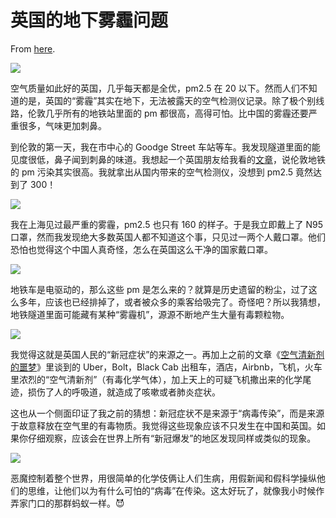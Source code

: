 # 英国的地下雾霾问题

From [here](https://yinwang1.substack.com/p/498).

![](https://substackcdn.com/image/fetch/w_1456,c_limit,f_auto,q_auto:good,fl_progressive:steep/https%3A%2F%2Fsubstack-post-media.s3.amazonaws.com%2Fpublic%2Fimages%2Fcf755993-131e-4422-a3e4-0923201082b3_400x394.jpeg)

空气质量如此好的英国，几乎每天都是全优，pm2.5 在 20 以下。然而人们不知道的是，英国的“雾霾”其实在地下，无法被露天的空气检测仪记录。除了极个别线路，伦敦几乎所有的地铁站里面的 pm 都很高，高得可怕。比中国的雾霾还要严重很多，气味更加刺鼻。

<span>到伦敦的第一天，我在市中心的 Goodge Street 车站等车。我发现隧道里面的能见度很低，鼻子闻到刺鼻的味道。我想起一个英国朋友给我看的</span>[文章](https://www.sciencedaily.com/releases/2019/12/191202105556.htm)<span>，说伦敦地铁的 pm 污染其实很高。我就拿出从国内带来的空气检测仪，没想到 pm2.5 竟然达到了 300！</span>

![](https://substackcdn.com/image/fetch/w_1456,c_limit,f_auto,q_auto:good,fl_progressive:steep/https%3A%2F%2Fsubstack-post-media.s3.amazonaws.com%2Fpublic%2Fimages%2F968ee954-0401-4eb4-938c-835eb86945f3_400x533.jpeg)

我在上海见过最严重的雾霾，pm2.5 也只有 160 的样子。于是我立即戴上了 N95 口罩，然而我发现绝大多数英国人都不知道这个事，只见过一两个人戴口罩。他们恐怕也觉得这个中国人真奇怪，怎么在英国这么干净的国家戴口罩。

![](https://substackcdn.com/image/fetch/w_1456,c_limit,f_auto,q_auto:good,fl_progressive:steep/https%3A%2F%2Fsubstack-post-media.s3.amazonaws.com%2Fpublic%2Fimages%2Fd6c6d647-2ed7-480e-9529-28273d3cb0a8_400x533.jpeg)

地铁车是电驱动的，那么这些 pm 是怎么来的？就算是历史遗留的粉尘，过了这么多年，应该也已经排掉了，或者被众多的乘客给吸完了。奇怪吧？所以我猜想，地铁隧道里面可能藏有某种“雾霾机”，源源不断地产生大量有毒颗粒物。

![](https://substackcdn.com/image/fetch/w_1456,c_limit,f_auto,q_auto:good,fl_progressive:steep/https%3A%2F%2Fsubstack-post-media.s3.amazonaws.com%2Fpublic%2Fimages%2F30c36232-6138-429f-a0c0-e8fc848dec59_400x533.jpeg)

<span>我觉得这就是英国人民的“新冠症状”的来源之一。再加上之前的文章《</span>[空气清新剂的噩梦](https://yinwang1.substack.com/p/206)<span>》里谈到的 Uber，Bolt，Black Cab 出租车，酒店，Airbnb，飞机，火车里浓烈的“空气清新剂”（有毒化学气体），加上天上的可疑飞机撒出来的化学尾迹，损伤了人的呼吸道，就造成了咳嗽或者肺炎症状。</span>

这也从一个侧面印证了我之前的猜想：新冠症状不是来源于“病毒传染”，而是来源于故意释放在空气里的有毒物质。我觉得这些现象应该不只发生在中国和英国。如果你仔细观察，应该会在世界上所有“新冠爆发”的地区发现同样或类似的现象。

![](https://substackcdn.com/image/fetch/w_1456,c_limit,f_auto,q_auto:good,fl_progressive:steep/https%3A%2F%2Fsubstack-post-media.s3.amazonaws.com%2Fpublic%2Fimages%2Fc19967aa-28e3-48e6-8a85-370e38036242_800x509.jpeg)

恶魔控制着整个世界，用很简单的化学伎俩让人们生病，用假新闻和假科学操纵他们的思维，让他们以为有什么可怕的“病毒”在传染。这太好玩了，就像我小时候作弄家门口的那群蚂蚁一样。😈

